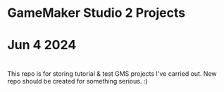 # GameMaker Studio 2 Projects
# Jun 4 2024
#
This repo is for storing tutorial & test GMS projects I've carried out.
New repo should be created for something serious. :)
